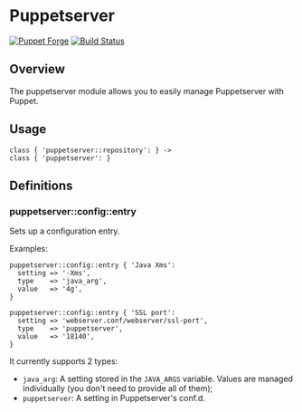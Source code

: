 # Puppetserver

[![Puppet Forge](http://img.shields.io/puppetforge/v/camptocamp/puppetserver.svg)](https://forge.puppetlabs.com/camptocamp/puppetserver)
[![Build Status](https://travis-ci.org/camptocamp/puppet-puppetserver.png?branch=master)](https://travis-ci.org/camptocamp/puppet-puppetserver)

## Overview

The puppetserver module allows you to easily manage Puppetserver with Puppet.

## Usage

```puppet
class { 'puppetserver::repository': } ->
class { 'puppetserver': }
```

## Definitions

### puppetserver::config::entry

Sets up a configuration entry.

Examples:

```puppet
puppetserver::config::entry { 'Java Xms':
  setting => '-Xms',
  type    => 'java_arg',
  value   => '4g',
}

puppetserver::config::entry { 'SSL port':
  setting => 'webserver.conf/webserver/ssl-port',
  type    => 'puppetserver',
  value   => '18140',
}
```

It currently supports 2 types:

* `java_arg`: A setting stored in the `JAVA_ARGS` variable. Values are managed individually (you don't need to provide all of them);
* `puppetserver`: A setting in Puppetserver's conf.d.
